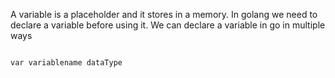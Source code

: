 A variable is a placeholder and it stores in a memory. In golang we need to declare a variable before using it.
We can declare a variable in go in multiple ways

```golang

var variablename dataType
```